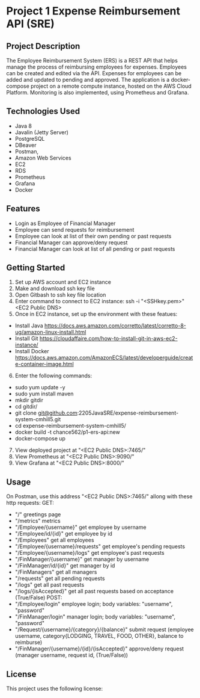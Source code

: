 # Project 1 Expense Reimbursement API (SRE)
## Project Description
The Employee Reimbursement System (ERS) is a REST API that helps manage the process of reimbursing employees for expenses. Employees can be created and edited via the API. Expenses for employees can be added and updated to pending and approved. The application is a docker-compose project on a remote compute instance, hosted on the AWS Cloud Platform. Monitoring is also implemented, using Prometheus and Grafana.
## Technologies Used
- Java 8
- Javalin (Jetty Server)
- PostgreSQL
- DBeaver
- Postman, 
- Amazon Web Services
- EC2
- RDS
- Prometheus
- Grafana
- Docker
## Features
- Login as Employee of Financial Manager
- Employee can send requests for reimbursement
- Employee can look at list of their own pending or past requests
- Financial Manager can approve/deny request
- Financial Manager can look at list of all pending or past requests
## Getting Started
1. Set up AWS account and EC2 instance
2. Make and download ssh key file
3. Open Gitbash to ssh key file location
4. Enter command to connect to EC2 instance: ssh -i "<SSHkey.pem>" \<EC2 Public DNS\>
5. Once in EC2 instance, set up the environment with these featues:
  - Install Java https://docs.aws.amazon.com/corretto/latest/corretto-8-ug/amazon-linux-install.html
  - Install Git https://cloudaffaire.com/how-to-install-git-in-aws-ec2-instance/
  - Install Docker https://docs.aws.amazon.com/AmazonECS/latest/developerguide/create-container-image.html
6. Enter the following commands:
  - sudo yum update -y
  - sudo yum install maven
  - mkdir gitdir
  - cd gitdir/
  - git clone git@github.com:2205JavaSRE/expense-reimbursement-system-cmhill5.git
  - cd expense-reimbursement-system-cmhill5/
  - docker build -t chance562/p1-ers-api:new
  - docker-compose up
7. View deployed project at "\<EC2 Public DNS\>:7465/"
8. View Prometheus at "\<EC2 Public DNS\>:9090/"
9. View Grafana at "\<EC2 Public DNS\>:8000/"
## Usage
On Postman, use this address "\<EC2 Public DNS\>:7465/" allong with these http requests:
GET:
- "/" greetings page
- "/metrics" metrics
- "/Employee/{username}" get employee by username
- "/Employee/id/{id}" get employee by id
- "/Employees" get all employees
- "/Employee/{username}/requests" get employee's pending requests
- "/Employee/{username}/logs" get employee's past requests
- "/FinManager/{username}" get manager by username
- "/FinManager/id/{id}" get manager by id
- "/FinManagers" get all managers
- "/requests" get all pending requests
- "/logs" get all past requests
- "/logs/{isAccepted}" get all past requests based on acceptance (True/False)
POST:
- "/Employee/login" employee login; body variables: "username", "password"
- "/FinManager/login" manager login; body variables: "username", "password"
- "/Request/{username}/{category}/{balance}" submit request (employee username, category{LODGING, TRAVEL, FOOD, OTHER}, balance to reimburse)
- "/FinManager/{username}/{id}/{isAccepted}" approve/deny request (manager username, request id, (True/False))
## License
  This project uses the following license:
